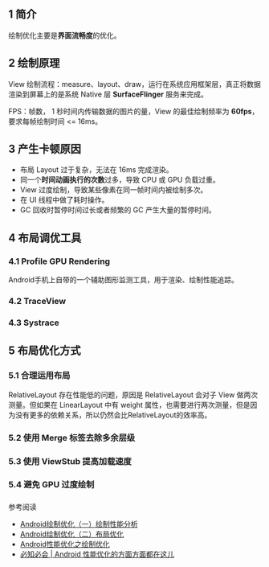 ## 1 简介

绘制优化主要是**界面流畅度**的优化。

## 2 绘制原理

View 绘制流程：measure、layout、draw，运行在系统应用框架层，真正将数据渲染到屏幕上的是系统 Native 层 **SurfaceFlinger** 服务来完成。

FPS：帧数， 1 秒时间内传输数据的图片的量，View 的最佳绘制频率为 **60fps**，要求每帧绘制时间 <= 16ms。

## 3 产生卡顿原因

* 布局 Layout 过于复杂，无法在 16ms 完成渲染。
* 同一个**时间动画执行的次数**过多，导致 CPU 或 GPU 负载过重。
* View 过度绘制，导致某些像素在同一帧时间内被绘制多次。
* 在 UI 线程中做了耗时操作。
* GC 回收时暂停时间过长或者频繁的 GC 产生大量的暂停时间。

## 4 布局调优工具

### 4.1 Profile GPU Rendering

Android手机上自带的一个辅助图形监测工具，用于渲染、绘制性能追踪。

### 4.2 TraceView



### 4.3 Systrace



## 5 布局优化方式

### 5.1 合理运用布局

RelativeLayout 存在性能低的问题，原因是 RelativeLayout 会对子 View 做两次测量。但如果在 LinearLayout 中有 weight 属性，也需要进行两次测量，但是因为没有更多的依赖关系，所以仍然会比RelativeLayout的效率高。

### 5.2 使用 Merge 标签去除多余层级

### 5.3 使用 ViewStub 提高加载速度

### 5.4 避免 GPU 过度绘制



### 

参考阅读

* [Android绘制优化（一）绘制性能分析](http://liuwangshu.cn/application/performance/draw-1-performance.html)
* [Android绘制优化（二）布局优化](http://liuwangshu.cn/application/performance/draw-2-layout.html)
* [Android性能优化之绘制优化](https://juejin.cn/post/6844904080989487118)
* [必知必会 | Android 性能优化的方面方面都在这儿](https://mp.weixin.qq.com/s/QVOYF2nfoWMCbM5YsxQgRQ?)